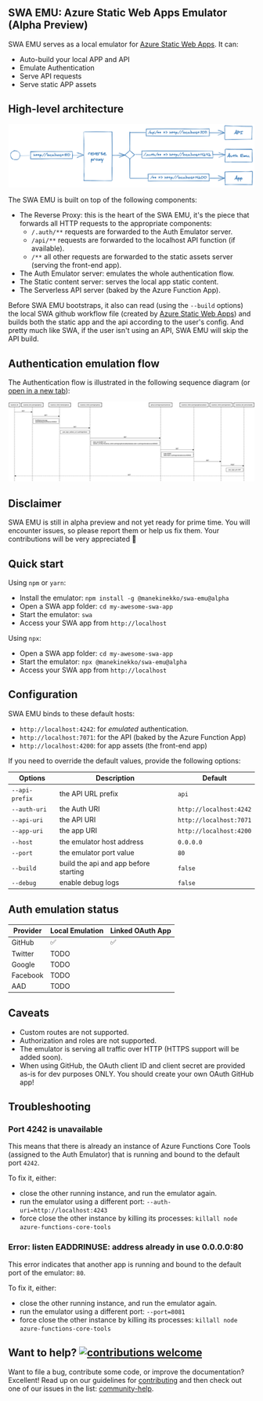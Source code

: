 ## SWA EMU: Azure Static Web Apps Emulator (Alpha Preview)

SWA EMU serves as a local emulator for [Azure Static Web Apps](https://bit.ly/2ZNcakP). It can:

- Auto-build your local APP and API
- Emulate Authentication
- Serve API requests
- Serve static APP assets

## High-level architecture

![swa emulator architecture](./docs/swa-emu-architecture.png)

The SWA EMU is built on top of the following components:

- The Reverse Proxy: this is the heart of the SWA EMU, it's the piece that forwards all HTTP requests to the appropriate components:
  - `/.auth/**` requests are forwarded to the Auth Emulator server.
  - `/api/**` requests are forwarded to the localhost API function (if available).
  - `/**` all other requests are forwarded to the static assets server (serving the front-end app).
- The Auth Emulator server: emulates the whole authentication flow.
- The Static content server: serves the local app static content.
- The Serverless API server (baked by the Azure Function App).

Before SWA EMU bootstraps, it also can read (using the `--build` options) the local SWA github workflow file (created by [Azure Static Web Apps](https://bit.ly/2ZNcakP)) and builds both the static app and the api according to the user's config. And pretty much like SWA, if the user isn't using an API, SWA EMU will skip the API build.

## Authentication emulation flow

The Authentication flow is illustrated in the following sequence diagram (or [open in a new tab](https://bit.ly/swa-auth-flow)):

![SWA Auth flow diagram](docs/swa-auth-flow.png)

## Disclaimer

SWA EMU is still in alpha preview and not yet ready for prime time. You will encounter issues, so please report them or help us fix them. Your contributions will be very appreciated 🙏

## Quick start

Using `npm` or `yarn`:

- Install the emulator: `npm install -g @manekinekko/swa-emu@alpha`
- Open a SWA app folder: `cd my-awesome-swa-app`
- Start the emulator: `swa`
- Access your SWA app from `http://localhost`

Using `npx`:

- Open a SWA app folder: `cd my-awesome-swa-app`
- Start the emulator: `npx @manekinekko/swa-emu@alpha`
- Access your SWA app from `http://localhost`

## Configuration

SWA EMU binds to these default hosts:

- `http://localhost:4242`: for _emulated_ authentication.
- `http://localhost:7071`: for the API (baked by the Azure Function App)
- `http://localhost:4200`: for app assets (the front-end app)

If you need to override the default values, provide the following options:

| Options        | Description                           | Default                 |
| -------------- | ------------------------------------- | ----------------------- |
| `--api-prefix` | the API URL prefix                    | `api`                   |
| `--auth-uri`   | the Auth URI                          | `http://localhost:4242` |
| `--api-uri`    | the API URI                           | `http://localhost:7071` |
| `--app-uri`    | the app URI                           | `http://localhost:4200` |
| `--host`       | the emulator host address             | `0.0.0.0`               |
| `--port`       | the emulator port value               | `80`                    |
| `--build`      | build the api and app before starting | `false`                 |
| `--debug`      | enable debug logs                     | `false`                 |

## Auth emulation status

| Provider | Local Emulation | Linked OAuth App |
| -------- | --------------- | ---------------- |
| GitHub   | ✅              | ✅               |
| Twitter  | TODO            |                  |
| Google   | TODO            |                  |
| Facebook | TODO            |                  |
| AAD      | TODO            |                  |

## Caveats

- Custom routes are not supported.
- Authorization and roles are not supported.
- The emulator is serving all traffic over HTTP (HTTPS support will be added soon).
- When using GitHub, the OAuth client ID and client secret are provided as-is for dev purposes ONLY. You should create your own OAuth GitHub app!

## Troubleshooting

### Port 4242 is unavailable

This means that there is already an instance of Azure Functions Core Tools (assigned to the Auth Emulator) that is running and bound to the default port `4242`.

To fix it, either:

- close the other running instance, and run the emulator again.
- run the emulator using a different port: `--auth-uri=http://localhost:4243`
- force close the other instance by killing its processes: `killall node azure-functions-core-tools`

### Error: listen EADDRINUSE: address already in use 0.0.0.0:80

This error indicates that another app is running and bound to the default port of the emulator: `80`.

To fix it, either:

- close the other running instance, and run the emulator again.
- run the emulator using a different port: `--port=8081`
- force close the other instance by killing its processes: `killall node azure-functions-core-tools`

## Want to help? [![contributions welcome](https://img.shields.io/badge/contributions-welcome-brightgreen.svg?style=flat)](https://github.com/manekinekko/swa-emu/issues)

Want to file a bug, contribute some code, or improve the documentation? Excellent! Read up on our guidelines for [contributing](https://github.com/manekinekko/swa-emu/blob/master/CONTRIBUTING.md) and then check out one of our issues in the list: [community-help](https://github.com/manekinekko/swa-emu/issues).
